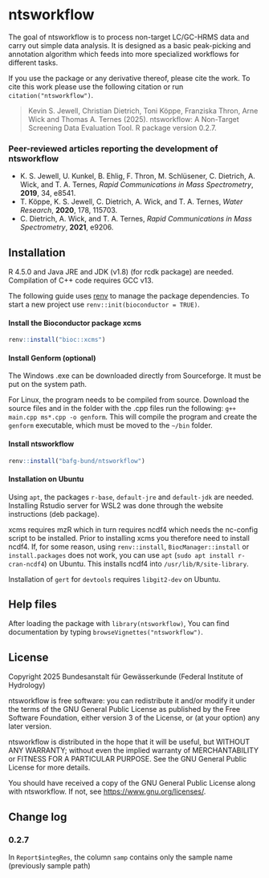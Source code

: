 
<!-- README.md is generated from README.Rmd. Please edit that file -->

# ntsworkflow

The goal of ntsworkflow is to process non-target LC/GC-HRMS data and
carry out simple data analysis. It is designed as a basic peak-picking
and annotation algorithm which feeds into more specialized workflows for
different tasks.

If you use the package or any derivative thereof, please cite the work.
To cite this work please use the following citation or run
`citation("ntsworkflow")`.

> Kevin S. Jewell, Christian Dietrich, Toni Köppe, Franziska Thron, Arne
> Wick and Thomas A. Ternes (2025). ntsworkflow: A Non-Target Screening
> Data Evaluation Tool. R package version 0.2.7.

### Peer-reviewed articles reporting the development of ntsworkflow

- K. S. Jewell, U. Kunkel, B. Ehlig, F. Thron, M. Schlüsener, C.
  Dietrich, A. Wick, and T. A. Ternes, *Rapid Communications in Mass
  Spectrometry*, **2019**, 34, e8541.
- T. Köppe, K. S. Jewell, C. Dietrich, A. Wick, and T. A. Ternes, *Water
  Research*, **2020**, 178, 115703.
- C. Dietrich, A. Wick, and T. A. Ternes, *Rapid Communications in Mass
  Spectrometry*, **2021**, e9206.

## Installation

R 4.5.0 and Java JRE and JDK (v1.8) (for rcdk package) are needed.
Compilation of C++ code requires GCC v13.

The following guide uses [renv](https://rstudio.github.io/renv/) to
manage the package dependencies. To start a new project use
`renv::init(bioconductor = TRUE)`.

#### Install the Bioconductor package xcms

``` r
renv::install("bioc::xcms")
```

#### Install Genform (optional)

The Windows .exe can be downloaded directly from Sourceforge. It must be
put on the system path.

For Linux, the program needs to be compiled from source. Download the
source files and in the folder with the .cpp files run the following:
`g++ main.cpp ms*.cpp -o genform`. This will compile the program and
create the `genform` executable, which must be moved to the `~/bin`
folder.

#### Install ntsworkflow

``` r
renv::install("bafg-bund/ntsworkflow")
```

#### Installation on Ubuntu

Using `apt`, the packages `r-base`, `default-jre` and `default-jdk` are
needed. Installing Rstudio server for WSL2 was done through the website
instructions (deb package).

xcms requires mzR which in turn requires ncdf4 which needs the nc-config
script to be installed. Prior to installing xcms you therefore need to
install ncdf4. If, for some reason, using `renv::install`,
`BiocManager::install` or `install.packages` does not work, you can use
`apt` (`sudo apt install r-cran-ncdf4`) on Ubuntu. This installs ncdf4
into `/usr/lib/R/site-library`.

Installation of `gert` for `devtools` requires `libgit2-dev` on Ubuntu.

## Help files

After loading the package with `library(ntsworkflow)`, You can find
documentation by typing `browseVignettes("ntsworkflow")`.

## License

Copyright 2025 Bundesanstalt für Gewässerkunde (Federal Institute of
Hydrology)

ntsworkflow is free software: you can redistribute it and/or modify it
under the terms of the GNU General Public License as published by the
Free Software Foundation, either version 3 of the License, or (at your
option) any later version.

ntsworkflow is distributed in the hope that it will be useful, but
WITHOUT ANY WARRANTY; without even the implied warranty of
MERCHANTABILITY or FITNESS FOR A PARTICULAR PURPOSE. See the GNU General
Public License for more details.

You should have received a copy of the GNU General Public License along
with ntsworkflow. If not, see <https://www.gnu.org/licenses/>.

## Change log

### 0.2.7

In `Report$integRes`, the column `samp` contains only the sample name
(previously sample path)
